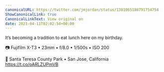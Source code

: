 ```yaml
---
canonicalURL: https://twitter.com/jmjordan/status/1381065188791754754
ShowCanonicalLink: true
CanonicalLinkText: View original on
date: 2021-04-11T02:02:54+00:00
---
```

It’s becoming a tradition to eat lunch here on my birthday.

📷 Fujifilm X-T3 • 23mm • f/8.0 • 1/500s • ISO 200

📍 Santa Teresa County Park • San Jose, California https://t.co/oARLZUPmVB